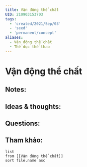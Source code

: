 ```yaml
---
title: Vận động thể chất
UID: 210903153703
tags:
  - 'created/2021/Sep/03'
  - 'seed'
  - 'permanent/concept'
aliases:
  - Vận động thể chất
  - Thể dục thể thao
---
```

# Vận động thể chất

## Notes:


## Ideas & thoughts:

## Questions:


## Tham khảo:
```dataview
list
from [[Vận động thể chất]]
sort file.name asc
```